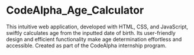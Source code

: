 # CodeAlpha_Age_Calculator
This intuitive web application, developed with HTML, CSS, and JavaScript, swiftly calculates age from the inputted date of birth. Its user-friendly design and efficient functionality make age determination effortless and accessible. Created as part of the CodeAlpha internship program.

